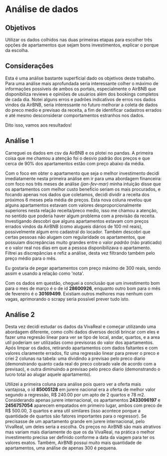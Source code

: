 # Análise de dados

## Objetivos

Utilizar os dados colhidos nas duas primeiras etapas para escolher três opções de apartamentos que sejam bons investimentos, explicar o porque da escolha.

## Considerações

Esta é uma análise bastante superficial dado os objetivos deste trabalho. Para uma análise mais aprofundada seria interessante colher o máximo de informações possíveis
de ambos os portais, especialmente o AirBNB que disponibiliza reviews e opiniões de usuários além dos bookings completos de cada dia. Notei alguns erros e padrões indicativos de erros nos dados vindos da AirBNB, seria interessante no futuro melhorar a coleta de dados do preco medio e previsao da receita, a fim de identificar cadastros errados e até mesmo desconsiderar comportamentos estranhos nos dados.

Dito isso, vamos aos resultados!

## Análise 1

Carreguei os dados em csv da AirBNB e os plotei no pandas. A primeira coisa que me chamou a atenção foi o desvio padrão dos preços
e que cerca de 90% dos apartamentos estão com preço abaixo da média.

Com o foco em obter o apartamento que seja o melhor investimento decidi imediatamente nesta primeira análise em ir para uma abordagem financeira:
com foco nos três meses de análise *(jan-fev-mar)* minha intuição disse que os apartamentos com melhor custo benefício seriam os mais procurados, e focando
apenas nos dados que coletamos, decidi dividir a receita dos próximos 6 meses pela média de preços.
Esta nova coluna revelou que alguns apartamentos estavam com valores desproporcionalmente superiores nesta relação receita/preco medio,
isso me chamou a atenção, no sentido que poderia haver algum problema com a previsão da receita. Investigando descobri que alguns apartamentos
estavam com preços errados vindos da AirBNB (como alugueis diários de 100 mil reais), possivelmente algum erro cadastral do locador.
Também descobri que certas pessoas não alugam com regularidade os apartamentos, que possuiam discrepâncias muito grandes entre o valor *padrão* (não praticado) e o valor real nos dias em que a pessoa disponibilizava o apartamento. Filtrei as discrepâncias e refiz a análise, desta vez filtrando também pelo preço médio para o mês.

Eu gostaria de pegar apartamentos com preço máximo de 300 reais, sendo assim e usando a relação como 'nota'.

Com os dados em questão, cheguei a conclusão que um investimento bom para o mes de março é o de id **28600926**, enquanto outro bom para o mês de fevereiro é o **30169499**.
Existiam outros melhores mas nenhum com vagas, aprimorando o scrapy seria possível prever tudo isto.

## Análise 2

Desta vez decidi estudar os dados da VivaReal e começar utilizando uma abordagem diferente, como colhi dados diversos decidi brincar com eles e fazer uma regresão linear para ver se tipo de local, andar, quartos, e a area util poderiam ser utilizadas como previsoras do valor dos apartamentos. Após limpar os dados, retirando apartamentos com dados faltantes e com valores claramente errados, fiz uma regressão linear para prever o preco e criei 2 colunas na tabela: uma dividindo a previsao pelo preco diario (demonstrando quanto cada real do preco cobrado vale de acordo com a previsao), e outra diminuindo a previsao pelo preco diario (demonstrando o lucro total ao alugar aquele apartamento).

Utilizei a primeira coluna para análise pois quero ver a oferta mais vantajosa, o id **85005128** em jurere nacional era a oferta de melhor valor segundo a regressão, R$ 240.00 por um apto de 2 quartos e 78 m2. Considerando apenas jurere internacional, os apartamentos **2433096197** e **2456757054** aparecem empatados em primeiro lugar, ambos com preco de R$ 500.00, 3 quartos e area util similares (isso acontece porque a quantidade de quartos são fatores importantes para o regressor). Se precisasse de um apartamento grande em jurere internacional, pelo VivaReal, um deles seria a escolha.
Os preços no AirBNB são mais atrativos mas variam mais diariamente do que os da VivaReal, na prática o melhor investimento precisa ser definido conforme a data da viagem para
ter os valores exatos.
Também, AirBNB possui muito mais quantidade de apartamentos, uma análise de apenas 300 é pequena.